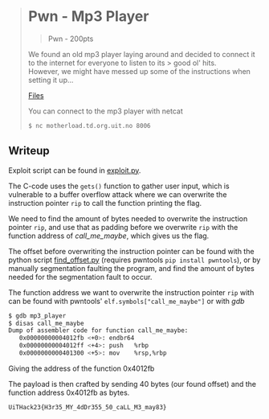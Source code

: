 > # Pwn - Mp3 Player
> > Pwn - 200pts
>
> We found an old mp3 player laying around and decided to connect it to the internet for everyone to listen to its > good ol' hits. <br />
> However, we might have messed up some of the instructions when setting it up...
>
> [Files](src)
>
> You can connect to the mp3 player with netcat
> ```bash
> $ nc motherload.td.org.uit.no 8006
> ```

## Writeup
Exploit script can be found in [exploit.py](exploit.py).

The C-code uses the `gets()` function to gather user input, which is vulnerable to a buffer overflow attack where we can overwrite the instruction pointer `rip` to call the function printing the flag.

We need to find the amount of bytes needed to overwrite the instruction pointer `rip`, and use that as padding before we overwrite `rip` with the function address of *call_me_maybe*, which gives us the flag.

The offset before overwriting the instruction pointer can be found with the python script [find_offset.py](find_offset.py) (requires pwntools `pip install pwntools`), or by manually segmentation faulting the program, and find the amount of bytes needed for the segmentation fault to occur.

The function address we want to overwrite the instruction pointer `rip` with can be found with pwntools' `elf.symbols["call_me_maybe"]` or with *gdb*
```bash
$ gdb mp3_player
$ disas call_me_maybe
Dump of assembler code for function call_me_maybe:
   0x00000000004012fb <+0>:	endbr64
   0x00000000004012ff <+4>:	push   %rbp
   0x0000000000401300 <+5>:	mov    %rsp,%rbp
```
Giving the address of the function 0x4012fb

The payload is then crafted by sending 40 bytes (our found offset) and the function address 0x4012fb as bytes.

```
UiTHack23{H3r35_MY_4dDr355_50_caLL_M3_may83}
```
